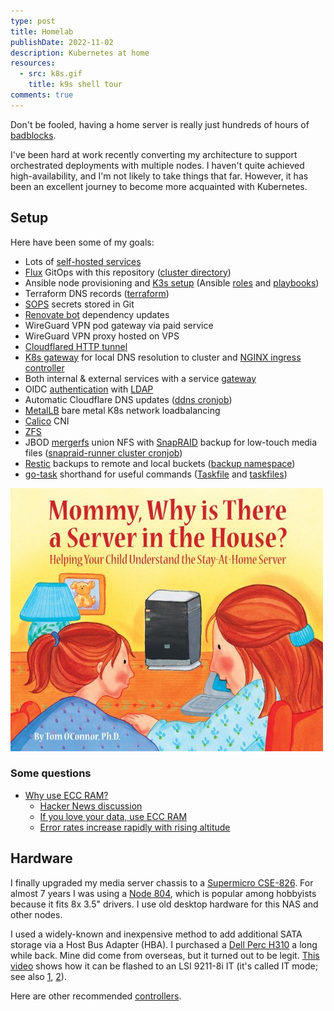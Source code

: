 ```yaml
---
type: post
title: Homelab
publishDate: 2022-11-02
description: Kubernetes at home
resources:
  - src: k8s.gif
    title: k9s shell tour
comments: true
---
```


Don't be fooled, having a home server is really just hundreds of hours of
[badblocks](https://wiki.archlinux.org/index.php/Badblocks).

I've been hard at work recently converting my architecture to support
orchestrated deployments with multiple nodes. I haven't quite achieved
high-availability, and I'm not likely to take things that far. However, it has
been an excellent journey to become more acquainted with Kubernetes.

## Setup

Here have been some of my goals:

- Lots of
  [self-hosted services](https://github.com/brettinternet/homelab/blob/main/cluster/apps)
- [Flux](https://toolkit.fluxcd.io/) GitOps with this repository
  ([cluster directory](https://github.com/brettinternet/homelab/blob/main/cluster))
- Ansible node provisioning and
  [K3s setup](https://github.com/PyratLabs/ansible-role-k3s) (Ansible
  [roles](https://github.com/brettinternet/homelab/blob/main/provision/ansible/roles)
  and
  [playbooks](https://github.com/brettinternet/homelab/blob/main/provision/ansible))
- Terraform DNS records
  ([terraform](https://github.com/brettinternet/homelab/blob/main/provision/terraform))
- [SOPS](https://github.com/mozilla/sops) secrets stored in Git
- [Renovate bot](https://github.com/renovatebot/renovate) dependency updates
- WireGuard VPN pod gateway via paid service
- WireGuard VPN proxy hosted on VPS
- [Cloudflared HTTP tunnel](https://github.com/cloudflare/cloudflared)
- [K8s gateway](https://github.com/ori-edge/k8s_gateway) for local DNS
  resolution to cluster and
  [NGINX ingress controller](https://kubernetes.github.io/ingress-nginx/)
- Both internal & external services with a service
  [gateway](https://github.com/ori-edge/k8s_gateway/)
- OIDC
  [authentication](https://www.authelia.com/configuration/identity-providers/open-id-connect/)
  with [LDAP](https://github.com/nitnelave/lldap)
- Automatic Cloudflare DNS updates
  ([ddns cronjob](https://github.com/brettinternet/homelab/blob/main/cluster/apps/networking/cloudflare-ddns))
- [MetalLB](https://metallb.universe.tf/) bare metal K8s network loadbalancing
- [Calico](https://www.tigera.io/project-calico/) CNI
- [ZFS](https://wiki.archlinux.org/index.php/ZFS)
- JBOD [mergerfs](https://github.com/trapexit/mergerfs) union NFS with
  [SnapRAID](https://www.snapraid.it) backup for low-touch media files
  ([snapraid-runner cluster cronjob](https://github.com/brettinternet/homelab/blob/main/cluster/apps/media/snapraid-runner))
- [Restic](https://restic.net) backups to remote and local buckets
  ([backup namespace](https://github.com/brettinternet/homelab/blob/main/cluster/apps/backup))
- [go-task](https://taskfile.dev) shorthand for useful commands
  ([Taskfile](https://github.com/brettinternet/homelab/blob/main/Taskfile.yaml)
  and
  [taskfiles](https://github.com/brettinternet/homelab/blob/main/.taskfiles))

![Book cover for "Mommy, Why is There a Server in the House?"](./stay_at_home_server.jpg)

### Some questions

- [Why use ECC RAM?](https://danluu.com/why-ecc/)
  - [Hacker News discussion](https://news.ycombinator.com/item?id=14206635)
  - [If you love your data, use ECC RAM](https://arstechnica.com/civis/threads/ars-walkthrough-using-the-zfs-next-gen-filesystem-on-linux.1235679/#p26303271)
  - [Error rates increase rapidly with rising altitude](https://en.wikipedia.org/wiki/ECC_memory#Description)

## Hardware

I finally upgraded my media server chassis to a
[Supermicro CSE-826](https://www.techyparts.com/supermicro-cse-826be16-r1k28lpb-2u-server-chassis-2x1280w-12x3-5-bpn-sas2-826el1.html).
For almost 7 years I was using a
[Node 804](https://www.fractal-design.com/products/cases/node/node-804/black/),
which is popular among hobbyists because it fits 8x 3.5" drivers. I use old
desktop hardware for this NAS and other nodes.

I used a widely-known and inexpensive method to add additional SATA storage via
a Host Bus Adapter (HBA). I purchased a
[Dell Perc H310](https://www.ebay.com/sch/i.html?_nkw=Dell+Perc+H310+SATA) a
long while back. Mine did come from overseas, but it turned out to be legit.
[This video](https://www.youtube.com/watch?v=EOcpp-GdhKo) shows how it can be
flashed to an LSI 9211-8i IT (it's called IT mode; see also
[1](https://www.servethehome.com/ibm-serveraid-m1015-part-4/),
[2](https://www.truenas.com/community/threads/confused-about-that-lsi-card-join-the-crowd.11901/)).

Here are other recommended
[controllers](https://www.reddit.com/r/DataHoarder/wiki/hardware#wiki_controllers).
